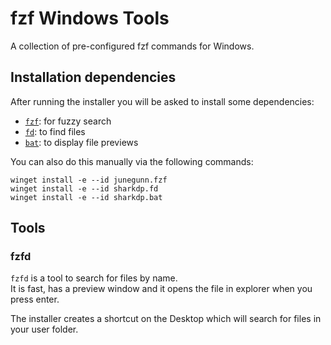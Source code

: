# fzf Windows Tools

A collection of pre-configured fzf commands for Windows.

## Installation dependencies

After running the installer you will be asked to install some dependencies:

- [`fzf`](https://github.com/junegunn/fzf): for fuzzy search
- [`fd`](https://github.com/sharkdp/fd): to find files
- [`bat`](https://github.com/sharkdp/bat): to display file previews

You can also do this manually via the following commands:

```shell
winget install -e --id junegunn.fzf
winget install -e --id sharkdp.fd
winget install -e --id sharkdp.bat
```

## Tools

### fzfd

`fzfd` is a tool to search for files by name.\
It is fast, has a preview window and it opens the file in explorer when you press enter.

The installer creates a shortcut on the Desktop which will search for files in your user folder.
